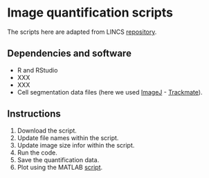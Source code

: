 # Image quantification scripts

The scripts here are adapted from LINCS [repository](). 

## Dependencies and software

- R and RStudio
- XXX
- XXX
- Cell segmentation data files (here we used [ImageJ]() - [Trackmate]()). 

## Instructions

1. Download the script.
2. Update file names within the script.
3. Update image size infor within the script.
4. Run the code.
5. Save the quantification data.
6. Plot using the MATLAB [script]().
